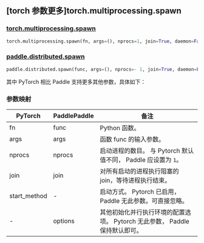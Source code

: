## [torch 参数更多]torch.multiprocessing.spawn

### [torch.multiprocessing.spawn](https://pytorch.org/docs/stable/multiprocessing.html#torch.multiprocessing.spawn)

```python
torch.multiprocessing.spawn(fn, args=(), nprocs=1, join=True, daemon=False, start_method='spawn')
```

### [paddle.distributed.spawn](https://www.paddlepaddle.org.cn/documentation/docs/zh/develop/api/paddle/distributed/spawn_cn.html#spawn)

```python
paddle.distributed.spawn(func, args=(), nprocs=- 1, join=True, daemon=False, **options)
```

其中 PyTorch 相比 Paddle 支持更多其他参数，具体如下：

### 参数映射

| PyTorch      | PaddlePaddle | 备注                                                                |
| ------------ | ------------ | ------------------------------------------------------------------- |
| fn         | func         | Python 函数。                                                       |
| args       | args           | 函数 func 的输入参数。                                              |
| nprocs            | nprocs            | 启动进程的数目。 与 Pytorch 默认值不同， Paddle 应设置为 `1`。                                          |
| join | join            | 对所有启动的进程执行阻塞的 join，等待进程执行结束。                                   |
| start_method       | -            | 启动方式。 Pytorch 已启用， Paddle 无此参数。可直接忽略。 |
| -       | options           | 其他初始化并行执行环境的配置选项。 Pytorch 无此参数， Paddle 保持默认即可。 |
